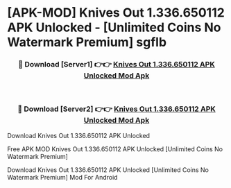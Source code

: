 # [APK-MOD] Knives Out 1.336.650112 APK Unlocked - [Unlimited Coins No Watermark Premium] sgflb



<div align="center">
<h3>🔴 Download [Server1] 👉👉 <a href="https://momento.my/?title=Knives_Out_1.336.650112_APK_Unlocked">Knives Out 1.336.650112 APK Unlocked Mod Apk</a></h3><br>

<h3>🔴 Download [Server2] 👉👉 <a href="https://momento.my/?title=Knives_Out_1.336.650112_APK_Unlocked">Knives Out 1.336.650112 APK Unlocked Mod Apk</a></h3>
</div>



Download Knives Out 1.336.650112 APK Unlocked 

Free APK MOD Knives Out 1.336.650112 APK Unlocked [Unlimited Coins No Watermark Premium]

Download Knives Out 1.336.650112 APK Unlocked [Unlimited Coins No Watermark Premium] Mod For Android
